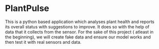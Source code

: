 # PlantPulse
This is a python based application which analyses plant health and reports its overall status with suggestions to improve. It does so with the help of data that it collects from the sensor. For the sake of this project ( atleast in the beginning), we will create fake data and ensure our model works and then test it with real sensors and data. 
